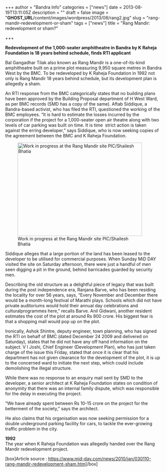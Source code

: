+++
author = "Bandra Info"
categories = ["news"]
date = 2013-08-19T13:11:05Z
description = ""
draft = false
image = "__GHOST_URL__/content/images/wordpress/2013/08/rang2.jpg"
slug = "rang-mandir-redevelopment-or-sham"
tags = ["news"]
title = "Rang Mandir: redevelopment or sham?"

+++


<p><strong>Redevelopment of the 1,000-seater amphitheatre in Bandra by K Raheja Foundation is 18 years behind schedule, finds RTI applicant</strong></p>
<p>Bal Gangadhar Tilak also known as Rang Mandir is a one-of-its-kind amphitheatre built on a prime plot measuring 9,950 square metres in Bandra West by the BMC. To be redeveloped by K Raheja Foundation in 1992 not only is Rang Mandir 18 years behind schedule, but its development plan is allegedly a sham.</p>
<div id="ar_fulltext">
<p>An RTI response from the BMC categorically states that no building plans have been approved by the Building Proposal department of H West Ward, as per BMC records (SMD has a copy of the same). Aftab Siddique, a Bandra-based activist, who has filed the RTI, questioned the working of the BMC employees. &#8220;It is hard to estimate the losses incurred by the corporation if the project for a 1,000-seater open air theatre along with two levels of car parking was built on time. It is time  strict action is taken against the erring developer,&#8221; says Siddique, who is now seeking copies of the agreement between the BMC and K Raheja Foundation.</p>
<p><figure id="attachment_3909" aria-describedby="caption-attachment-3909" style="width: 400px" class="wp-caption alignright"><a href="https://i1.wp.com/bandra.info/wp-content/uploads/2013/08/rang2.jpg?ssl=1"><img loading="lazy" class="size-full wp-image-3909" alt="Work in progress at the Rang Mandir site PIC/Shailesh Bhatia" src="https://i1.wp.com/bandra.info/wp-content/uploads/2013/08/rang2.jpg?resize=400%2C300&#038;ssl=1" width="400" height="300" srcset="https://i1.wp.com/bandra.info/wp-content/uploads/2013/08/rang2.jpg?w=400&amp;ssl=1 400w, https://i1.wp.com/bandra.info/wp-content/uploads/2013/08/rang2.jpg?resize=300%2C225&amp;ssl=1 300w" sizes="(max-width: 400px) 100vw, 400px" data-recalc-dims="1" /></a><figcaption id="caption-attachment-3909" class="wp-caption-text">Work in progress at the Rang Mandir site PIC/Shailesh Bhatia</figcaption></figure></p>
<p>Siddique alleges that a large portion of the land has been leased to the developer to be utilised for commercial purposes. When Sunday MiD DAY visited the site on Saturday afternoon, there were just a handful of men seen digging a pit in the ground, behind barricades guarded by security men.</p>
<p>Describing the old structure as a delightful piece of legacy that was built during the post independence era, Ranjana Barve, who has been residing the locality for over 56 years, says, &#8220;Every November and December there would be a month-long festival of Marathi plays. Schools which did not have private auditoriums would hold their annual day celebrations and culturalprogrammes here,&#8221; recalls Barve. Anil Gidwani, another resident estimates the cost of the plot at around Rs 800 crore. His biggest fear is that a shopping mall would pop up on the plot.</p>
<p>Ironically, Ashok Shintre, deputy engineer, town planning, who has signed the RTI on behalf of BMC (dated December 24 2009 and delivered on Saturday), states that he did not have any off hand information on the subject. V l Joshi, Chief Engineer (Development Plan), who has just taken charge of the issue this Friday, stated that once it is clear that his department has not given clearance for the development of the plot, it is up to the concerned ward to initiate the next step, which could include demolishing the illegal structure.</p>
<p>While there was no response to an enquiry mail sent by SMD to the developer, a senior architect at K Raheja Foundation states on condition of anonymity that there was an internal family dispute, which was responsible for the delay in executing the project.</p>
<p>&#8220;We have already spent between Rs 10-15 crore on the project for the betterment of the society,&#8221; says the architect.</p>
<p>He also claims that his organisation was now seeking permission for a double underground parking facility for cars, to tackle the ever-growing traffic problem in the city.</p>
<p><strong>1992</strong><br />
The year when K Raheja Foundation was allegedly handed over the Rang Mandir redevelopment project.</p>
<p>[box]Article source : <a href="https://www.mid-day.com/news/2010/jan/030110-rang-mandir-redevelopment-sham.htm">https://www.mid-day.com/news/2010/jan/030110-rang-mandir-redevelopment-sham.htm</a>[/box]</p>
<p>&nbsp;</p>
<p>&nbsp;</p>
</div>



